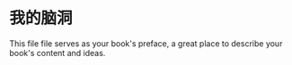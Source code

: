 # 我的脑洞

This file file serves as your book's preface, a great place to describe your book's content and ideas.
